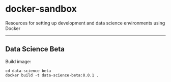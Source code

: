 # docker-sandbox
Resources for setting up development and data science environments using Docker



---
## Data Science Beta


Build image:
```
cd data-science beta
docker build -t data-science-beta:0.0.1 .
```
